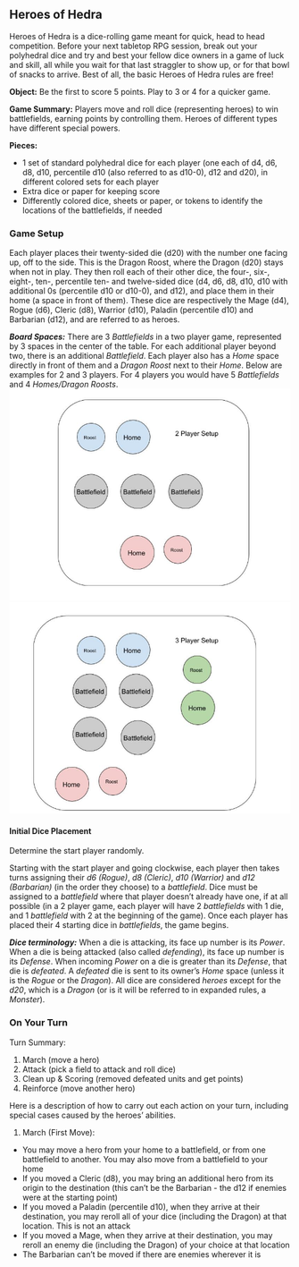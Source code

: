 ## Heroes of Hedra
Heroes of Hedra is a dice-rolling game meant for quick, head to head competition. Before your next tabletop RPG session, break out your polyhedral dice and try and best your fellow dice owners in a game of luck and skill, all while you wait for that last straggler to show up, or for that bowl of snacks to arrive. Best of all, the basic Heroes of Hedra rules are free!

**Object:** Be the first to score 5 points. Play to 3 or 4 for a quicker game.

**Game Summary:** Players move and roll dice (representing heroes) to win battlefields, earning points by controlling them. Heroes of different types have different special powers.

**Pieces:** 
* 1 set of standard polyhedral dice for each player (one each of d4, d6, d8, d10, percentile d10 (also referred to as d10-0), d12 and d20), in different colored sets for each player
* Extra dice or paper for keeping score
* Differently colored dice, sheets or paper, or tokens to identify the locations of the battlefields, if needed

### Game Setup
Each player places their twenty-sided die (d20) with the number one facing up, off to the side. This is the Dragon Roost, where the Dragon (d20) stays when not in play. They then roll each of their other dice, the four-, six-, eight-, ten-, percentile ten- and twelve-sided dice (d4, d6, d8, d10, d10 with additional 0s (percentile d10 or d10-0), and d12), and place them in their home (a space in front of them). These dice are respectively the Mage (d4), Rogue (d6), Cleric (d8), Warrior (d10), Paladin (percentile d10) and Barbarian (d12), and are referred to as heroes.


**_Board Spaces:_** There are 3 _Battlefields_ in a two player game, represented by 3 spaces in the center of the table. For each additional player beyond two, there is an additional _Battlefield_. Each player also has a _Home_ space directly in front of them and a _Dragon Roost_ next to their _Home_. Below are examples for 2 and 3 players. For 4 players you would have 5 _Battlefields_ and 4 _Homes/Dragon Roosts_.
![Two Player Setup](TwoPlayerSetup.jpg) ![Three Player Setup](ThreePlayerSetup.jpg)

#### Initial Dice Placement
Determine the start player randomly.

Starting with the start player and going clockwise, each player then takes turns assigning their _d6 (Rogue)_, _d8 (Cleric)_, _d10 (Warrior)_ and _d12 (Barbarian)_ (in the order they choose) to a _battlefield_. Dice must be assigned to a _battlefield_ where that player doesn’t already have one, if at all possible (in a 2 player game, each player will have 2 _battlefields_ with 1 die, and 1 _battlefield_ with 2 at the beginning of the game). Once each player has placed their 4 starting dice in _battlefields_, the game begins.

**_Dice terminology:_** When a die is attacking, its face up number is its _Power_. When a die is being attacked (also called _defending_), its face up number is its _Defense_. When incoming _Power_ on a die is greater than its _Defense_, that die is _defeated_. A _defeated_ die is sent to its owner’s _Home_ space (unless it is the _Rogue_ or the _Dragon_). All dice are considered _heroes_ except for the _d20_, which is a _Dragon_ (or is it will be referred to in expanded rules, a _Monster_).

### On Your Turn
Turn Summary:
1. March (move a hero)
2. Attack (pick a field to attack and roll dice)
3. Clean up & Scoring (removed defeated units and get points)
4. Reinforce (move another hero)

Here is a description of how to carry out each action on your turn, including special cases caused by the heroes’ abilities.

1. March (First Move):
 - You may move a hero from your home to a battlefield, or from one battlefield to another. You may also move from a battlefield to your home
  - If you moved a Cleric (d8), you may bring an additional hero from its origin to the destination (this can’t be the Barbarian - the d12 if enemies were at the starting point)
  - If you moved a Paladin (percentile d10), when they arrive at their destination, you may reroll all of your dice (including the Dragon) at that location. This is not an attack
  - If you moved a Mage, when they arrive at their destination, you may reroll an enemy die (including the Dragon) of your choice at that location
  - The Barbarian can’t be moved if there are enemies wherever it is	

